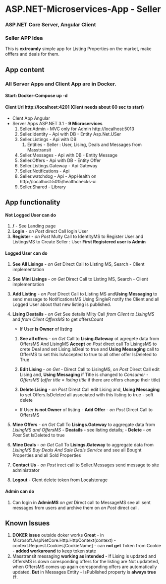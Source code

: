 # ASP.NET-Microservices-App - Seller

### ASP.NET Core Server, Angular Client

### Seller APP Idea
This is **extreamly** simple app for Listing Properties on the market,
make offfers and deals for them.


## App content

### All Server Apps and Client App are in Docker.

#### Start: Docker-Compose up -d

#### Clent Url http://localhost:4201 (Clent needs about 60 sec to start)
- Clent App Angular
- Server Apps ASP.NET 3.1 - **9 Microservices**
	1. Seller.Admin - MVC only for Admin http://localhost:5013
	2. Seller.Identity - Api with DB - Entity Asp.Net.USer
	3. Seller.Listings - Api with DB 
		1. Entities - Seller : User, Lising, Deals and Messages from Masstransit
	4. Seller.Messages - Api with DB - Entity  Message
	5. Seller.Offers - Api with DB - Entity Offer
	6. Seller.Listings.Gateway - Api Gateway
	7. Seller.Notifications - Api
	8. Seller.watchdog - Api - AppHealth on http://localhost:5015/healthchecks-ui
	9. Seller.Shared - Library

## App functionality

#### Not Logged User can do
1. **/** - See Landing page
2. **Login** - *on Post* direct Call login User
3. **Register** - *on Post* Multy Call to IdentityMS to Register User and ListingsMS to Create Seller : User **First Registered user is Admin**

#### Logged User can do
1. **See All Lisings** - *on Get* Direct Call to Listing MS, Search - Client implementation
2. **See Mini Lisings** - *on Get* Direct Call to Listing MS, Search - Client implementation
3. **Add Listing** - *on Post* Direct Call to Listing MS and**Using Messaging** to send message to NotificationsMS Using SingleR
		notify the Client and all Logged User about that new listing is published.
4. **Lising Deatails** - *on Get* See details Milty Call *from Client to LisingMS* and  *from Client OffersMS* to get offersCount
		
	-  If User **is Owner** of listing
		
	1.  **See all offers** - *on Get* Call to **Lising.Gateway** ot agregete data from OffersMS And LisingMS
				**Accept**	*on Post* direct call To LisingsMS to crete Deal and set Lising.IsDeal to true and
				**Using Messaging** call to OfferMS to set this IsAccepted to true to all other offer IsDeleted to True
				
	2.  **Edit Lising** - *on Get* - Direct Call to LisingMS, *on Post* Direct Call edit Lising and,
			**Using Messaging** if Title is changed to *Consumer - OffersMS* (*offer title = listing title* if there are offers change thеir title)
			
	3.  **Delete Lising** - *on Post* Direct Call edit Lising and, **Using Messaging** to set Offers.IsDeleted all associated with this listing 
			to true - soft delete
			
	- If User **is not Owner** of listing - **Add Offer** - *on Post* Direct Call to OffersMS
5. **Mine Offers** - *on Get*  Call To **Lisings.Gateway** to aggregate data from  *LisingMS and OffersMS*
		- **Deatails** - see listing details;
		- **Delete** - *on Post* Set IsDeleted to true
6. **Mine Deals** - *on Get*  Call To **Lisings.Gateway** to aggregate data from  *LisingMS Buy Deals And Sale Deals Service*
		and see all Bought Properties and all Sold Properties
7. **Contact Us** - *on Post* irect call to Seller.Messages send message to site administrator 
8. **Logout** - Clent delete token from Localstorage 
	
#### Admin can do
1. Can login in **AdminMS** *on get* Direct call to MessageMS see all sent messages from users and archive them on *on Post* direct call.

## Known Issues
1. **DOKER issue** outside doker works **Great** - in Microsoft.AspNetCore.Http.HttpContext(context) - context.Request.Cookies[CookieName] - can **not get** Token from Cookie - **added workaround** to keep token state
2. Masstransit messaging **working as intended** - If Lising is updated and OffersMS is down coresponding offers for the listing are Not updateted, when OffersMS comes up again coresponding offers are automatically updated. **But** in Messages Entity - IsPublished property is **always true !?**.
		